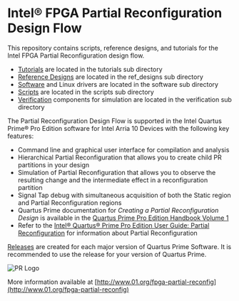 # Intel&reg; FPGA Partial Reconfiguration Design Flow

This repository contains scripts, reference designs, and tutorials for the Intel FPGA Partial Reconfiguration design flow.

- [Tutorials](tutorials/) are located in the tutorials sub directory
- [Reference Designs](ref_designs/) are located in the ref_designs sub directory
- [Software](software/) and Linux drivers are located in the software sub directory 
- [Scripts](scripts/) are located in the scripts sub directory
- [Verification](verification/) components for simulation are located in the verification sub directory

The Partial Reconfiguration Design Flow is supported in the Intel Quartus Prime&reg; Pro Edition software for Intel Arria 10 Devices with the following key features:

   - Command line and graphical user interface for compilation and analysis
   - Hierarchical Partial Reconfiguration that allows you to create child PR partitions in your design
   - Simulation of Partial Reconfiguration that allows you to observe the resulting change and the intermediate effect in a reconfiguration partition
   - Signal Tap debug with simultaneous acquisition of both the Static region and Partial Reconfiguration regions
   - Quartus Prime documentation for *Creating a Partial Reconfiguration Design* is available in the [Quartus Prime Pro Edition Handbook Volume 1](https://www.altera.com/content/dam/altera-www/global/en_US/pdfs/literature/hb/qts/qts-qpp-5v1.pdf)
   - Refer to the [Intel® Quartus® Prime Pro Edition User Guide: Partial Reconfiguration](https://www.intel.com/content/www/us/en/docs/programmable/683834/23-2/faq.html) for information about Partial Reconfiguration


[Releases](https://github.com/01org/fpga-partial-reconfig/releases) are created for each major version of Quartus Prime Software. It is recommended to use the release for your version of Quartus Prime.


![PR Logo](quartus-prime-partial-reconfiguration-diagram.jpg?raw=true)

More information available at [http://www.01.org/fpga-partial-reconfig](http://www.01.org/fpga-partial-reconfig)
